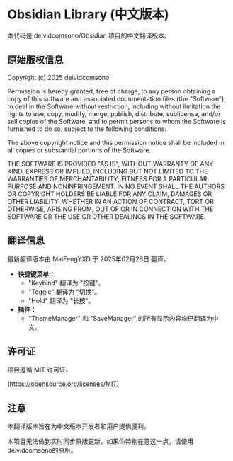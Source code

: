 # Obsidian Library (中文版本)

本代码是 deividcomsono/Obsidian 项目的中文翻译版本。

## 原始版权信息

Copyright (c) 2025 deividcomsono

Permission is hereby granted, free of charge, to any person obtaining a copy of this software and associated documentation files (the "Software"), to deal in the Software without restriction, including without limitation the rights to use, copy, modify, merge, publish, distribute, sublicense, and/or sell copies of the Software, and to permit persons to whom the Software is furnished to do so, subject to the following conditions:

The above copyright notice and this permission notice shall be included in all copies or substantial portions of the Software.

THE SOFTWARE IS PROVIDED "AS IS", WITHOUT WARRANTY OF ANY KIND, EXPRESS OR IMPLIED, INCLUDING BUT NOT LIMITED TO THE WARRANTIES OF MERCHANTABILITY, FITNESS FOR A PARTICULAR PURPOSE AND NONINFRINGEMENT. IN NO EVENT SHALL THE AUTHORS OR COPYRIGHT HOLDERS BE LIABLE FOR ANY CLAIM, DAMAGES OR OTHER LIABILITY, WHETHER IN AN ACTION OF CONTRACT, TORT OR OTHERWISE, ARISING FROM, OUT OF OR IN CONNECTION WITH THE SOFTWARE OR THE USE OR OTHER DEALINGS IN THE SOFTWARE.

## 翻译信息

最新翻译版本由 MaiFengYXD 于 2025年02月26日 翻译。

* **快捷键菜单：**
    * "Keybind" 翻译为 "按键"。
    * "Toggle" 翻译为 "切换"。
    * "Hold" 翻译为 "长按"。
* **插件：**
    * "ThemeManager" 和 "SaveManager" 的所有显示内容均已翻译为中文。

## 许可证

项目遵循 MIT 许可证。

(https://opensource.org/licenses/MIT)

## 注意

本翻译版本旨在为中文版本开发者和用户提供便利。

本项目无法做到实时同步原版更新，如果你特别在意这一点，请使用deividcomsono的原版。
